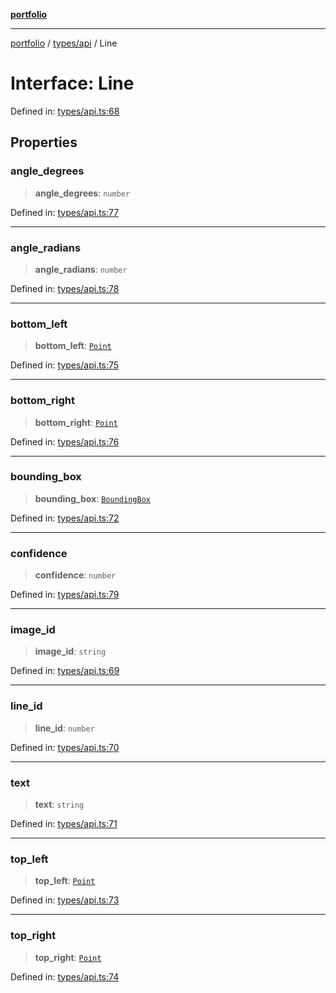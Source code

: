 [**portfolio**](../../../README.md)

***

[portfolio](../../../modules.md) / [types/api](../README.md) / Line

# Interface: Line

Defined in: [types/api.ts:68](https://github.com/tnorlund/Portfolio/blob/383704599de4466894556f79604abecab8a6d939/portfolio/types/api.ts#L68)

## Properties

### angle\_degrees

> **angle\_degrees**: `number`

Defined in: [types/api.ts:77](https://github.com/tnorlund/Portfolio/blob/383704599de4466894556f79604abecab8a6d939/portfolio/types/api.ts#L77)

***

### angle\_radians

> **angle\_radians**: `number`

Defined in: [types/api.ts:78](https://github.com/tnorlund/Portfolio/blob/383704599de4466894556f79604abecab8a6d939/portfolio/types/api.ts#L78)

***

### bottom\_left

> **bottom\_left**: [`Point`](Point.md)

Defined in: [types/api.ts:75](https://github.com/tnorlund/Portfolio/blob/383704599de4466894556f79604abecab8a6d939/portfolio/types/api.ts#L75)

***

### bottom\_right

> **bottom\_right**: [`Point`](Point.md)

Defined in: [types/api.ts:76](https://github.com/tnorlund/Portfolio/blob/383704599de4466894556f79604abecab8a6d939/portfolio/types/api.ts#L76)

***

### bounding\_box

> **bounding\_box**: [`BoundingBox`](BoundingBox.md)

Defined in: [types/api.ts:72](https://github.com/tnorlund/Portfolio/blob/383704599de4466894556f79604abecab8a6d939/portfolio/types/api.ts#L72)

***

### confidence

> **confidence**: `number`

Defined in: [types/api.ts:79](https://github.com/tnorlund/Portfolio/blob/383704599de4466894556f79604abecab8a6d939/portfolio/types/api.ts#L79)

***

### image\_id

> **image\_id**: `string`

Defined in: [types/api.ts:69](https://github.com/tnorlund/Portfolio/blob/383704599de4466894556f79604abecab8a6d939/portfolio/types/api.ts#L69)

***

### line\_id

> **line\_id**: `number`

Defined in: [types/api.ts:70](https://github.com/tnorlund/Portfolio/blob/383704599de4466894556f79604abecab8a6d939/portfolio/types/api.ts#L70)

***

### text

> **text**: `string`

Defined in: [types/api.ts:71](https://github.com/tnorlund/Portfolio/blob/383704599de4466894556f79604abecab8a6d939/portfolio/types/api.ts#L71)

***

### top\_left

> **top\_left**: [`Point`](Point.md)

Defined in: [types/api.ts:73](https://github.com/tnorlund/Portfolio/blob/383704599de4466894556f79604abecab8a6d939/portfolio/types/api.ts#L73)

***

### top\_right

> **top\_right**: [`Point`](Point.md)

Defined in: [types/api.ts:74](https://github.com/tnorlund/Portfolio/blob/383704599de4466894556f79604abecab8a6d939/portfolio/types/api.ts#L74)
